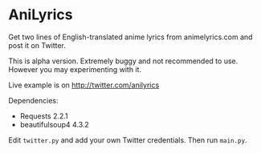 AniLyrics
=========

Get two lines of English-translated anime lyrics from animelyrics.com and post it on Twitter.

This is alpha version. Extremely buggy and not recommended to use. However you may experimenting with it.

Live example is on http://twitter.com/anilyrics

Dependencies:
- Requests 2.2.1
- beautifulsoup4 4.3.2

Edit `twitter.py` and add your own Twitter credentials. Then run `main.py`.

